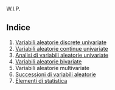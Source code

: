 W.I.P.

## Indice
1. [Variabili aleatorie discrete univariate](capitoli/1.md)
2. [Variabili aleatorie continue univariate](capitoli/2.md)
3. [Analisi di variabili aleatorie univariate](capitoli/3.md)
4. [Variabili aleatorie bivariate](capitoli/4.md)
5. Variabili aleatorie multivariate
6. [Successioni di variabili aleatorie](capitoli/6.md)
7. [Elementi di statistica](capitoli/7.md)


